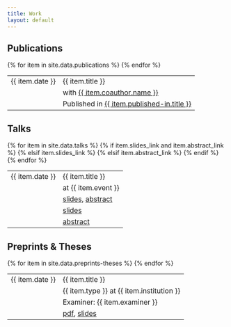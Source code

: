 ```yaml
---
title: Work
layout: default
---
```


## Publications

<table>
  {% for item in site.data.publications %}
    <tr>
        <td class="date">{{ item.date }}</td>
        <td>{{ item.title }}</td>
    </tr>
    <tr>
      <td></td><td class="extra">with <a href="{{ item.coauthor.link }}">{{ item.coauthor.name }}</a></td>
    </tr>
    <tr>
      <td></td>
      <td class="extra">Published in <a href="{{ item.published-in.link }}">{{ item.published-in.title }}</a></td>
    </tr>
  {% endfor %}
</table>

## Talks

<table>
  {% for item in site.data.talks %}
    <tr>
        <td class="date">{{ item.date }}</td>
        <td>{{ item.title }}</td>
    </tr>
    <tr>
        <td></td>
        <td class="extra">at <a {% if item.event_link %}href="{{ item.event_link }}"{% endif %}>{{ item.event }}</a></td>
    </tr>
    {% if item.slides_link and item.abstract_link %}
    <tr>
      <td></td><td class="extra"><a href="{{ item.slides_link }}">slides</a>, <a href="{{ item.abstract_link }}">abstract</a></td>
    </tr>
    {% elsif item.slides_link %}
    <tr>
      <td></td><td class="extra"><a href="{{ item.slides_link }}">slides</a></td>
    </tr>
    {% elsif item.abstract_link %}
    <tr>
      <td></td><td class="extra"><a href="{{ item.abstract_link }}">abstract</a></td>
    </tr>
    {% endif %}
  {% endfor %}
</table>

## Preprints & Theses

<table>
  {% for item in site.data.preprints-theses %}
    <tr>
        <td class="date">{{ item.date }}</td>
        <td>{{ item.title }}</td>
    </tr>
    <tr>
      <td></td>
      <td class="extra">{{ item.type }} at {{ item.institution }}</td>
    </tr>
    <tr>
      <td></td>
      <td class="extra">Examiner: {{ item.examiner }}</td>
    </tr>
    <tr>
      <td></td>
      <td class="extra"><a href="{{ item.pdf_link }}">pdf</a>, <a href="{{ item.slides_link }}">slides</a></td>
    </tr>
  {% endfor %}
</table>
